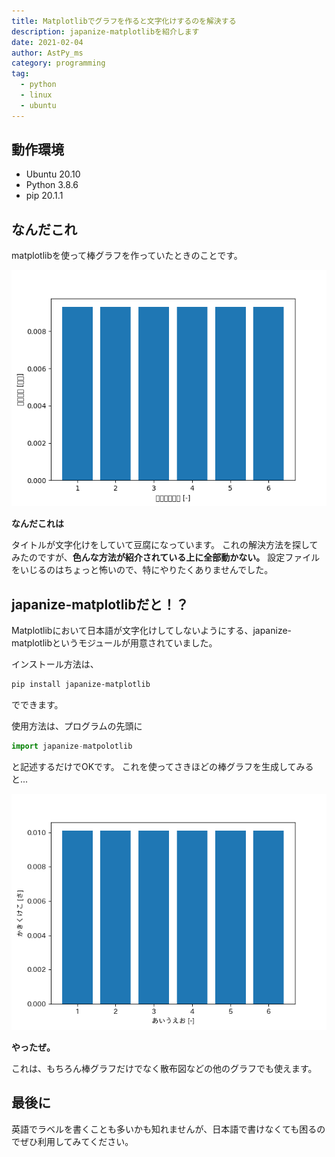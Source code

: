 ```yaml
---
title: Matplotlibでグラフを作ると文字化けするのを解決する
description: japanize-matplotlibを紹介します
date: 2021-02-04
author: AstPy_ms
category: programming
tag:
  - python
  - linux
  - ubuntu
---
```


## 動作環境

- Ubuntu 20.10
- Python 3.8.6
- pip 20.1.1

## なんだこれ

matplotlibを使って棒グラフを作っていたときのことです。

![50%](../.vuepress/public/imgs/japanize-matplotlib/1.png)

**なんだこれは**

タイトルが文字化けをしていて豆腐になっています。
これの解決方法を探してみたのですが、**色んな方法が紹介されている上に全部動かない。**
設定ファイルをいじるのはちょっと怖いので、特にやりたくありませんでした。

## japanize-matplotlibだと！？

Matplotlibにおいて日本語が文字化けしてしないようにする、japanize-matplotlibというモジュールが用意されていました。

インストール方法は、

```bash
pip install japanize-matplotlib
```

でできます。

使用方法は、プログラムの先頭に

```python
import japanize-matpolotlib
```

と記述するだけでOKです。
これを使ってさきほどの棒グラフを生成してみると...

![](../.vuepress/public/imgs/japanize-matplotlib/2.png)

**やったぜ。**

これは、もちろん棒グラフだけでなく散布図などの他のグラフでも使えます。


## 最後に

英語でラベルを書くことも多いかも知れませんが、日本語で書けなくても困るのでぜひ利用してみてください。